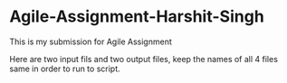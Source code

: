 # Agile-Assignment-Harshit-Singh
This is my submission for Agile Assignment

Here are two input fils and two output files, keep the names of all 4 files same in order to run to script.


